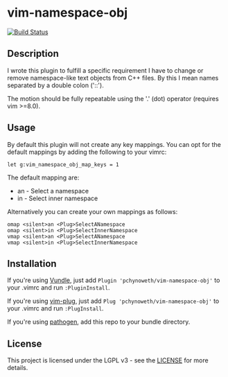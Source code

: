 vim-namespace-obj
=================

[![Build Status](https://travis-ci.org/pchynoweth/vim-namespace-obj.svg?branch=master)](https://travis-ci.org/pchynoweth/vim-namespace-obj)

Description
-----------
I wrote this plugin to fulfill a specific requirement I have to change or remove
namespace-like text objects from C++ files.  By this I mean names separated by a
double colon ('::').

The motion should be fully repeatable using the '.' (dot) operator (requires vim >=8.0).

Usage
-----
By default this plugin will not create any key mappings.  You can opt for the
default mappings by adding the following to your vimrc:

```vim
let g:vim_namespace_obj_map_keys = 1
```

The default mapping are:
* an - Select a namespace
* in - Select inner namespace

Alternatively you can create your own mappings as follows:

```vim
omap <silent>an <Plug>SelectANamespace
omap <silent>in <Plug>SelectInnerNamespace
vmap <silent>an <Plug>SelectANamespace
vmap <silent>in <Plug>SelectInnerNamespace
```

Installation
------------
If you're using [Vundle](https://github.com/VundleVim/Vundle.vim),
just add `Plugin 'pchynoweth/vim-namespace-obj'` to your .vimrc and run `:PluginInstall`.

If you're using [vim-plug](https://github.com/junegunn/vim-plug),
just add `Plug 'pchynoweth/vim-namespace-obj'` to your .vimrc and run `:PlugInstall`.

If you're using [pathogen](https://github.com/tpope/vim-pathogen),
add this repo to your bundle directory.

License
-------
This project is licensed under the LGPL v3 - see the [LICENSE](LICENSE) for more details.
